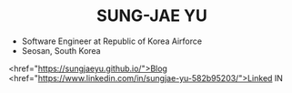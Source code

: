 # <center>SUNG-JAE YU<center>

* Software Engineer at Republic of Korea Airforce
* Seosan, South Korea

<href="https://sungjaeyu.github.io/">Blog</href>
<href="https://www.linkedin.com/in/sungjae-yu-582b95203/">Linked IN</href>
